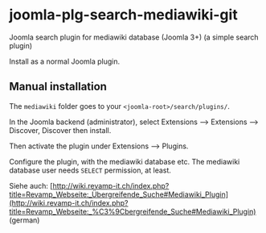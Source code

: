 # joomla-plg-search-mediawiki-git
Joomla search plugin for mediawiki database (Joomla 3+)
(a simple search plugin)

Install as a normal Joomla plugin.

## Manual installation

The `mediawiki` folder goes to your `<joomla-root>/search/plugins/`.

In the Joomla backend (administrator), select Extensions --> Extensions --> Discover, Discover then install.

Then activate the plugin under Extensions --> Plugins.

Configure the plugin, with the mediawiki database etc.
The mediawiki database user needs `SELECT` permission, at least.

Siehe auch: [http://wiki.revamp-it.ch/index.php?title=Revamp_Webseite:_Übergreifende_Suche#Mediawiki_Plugin](http://wiki.revamp-it.ch/index.php?title=Revamp_Webseite:_%C3%9Cbergreifende_Suche#Mediawiki_Plugin) (german)
